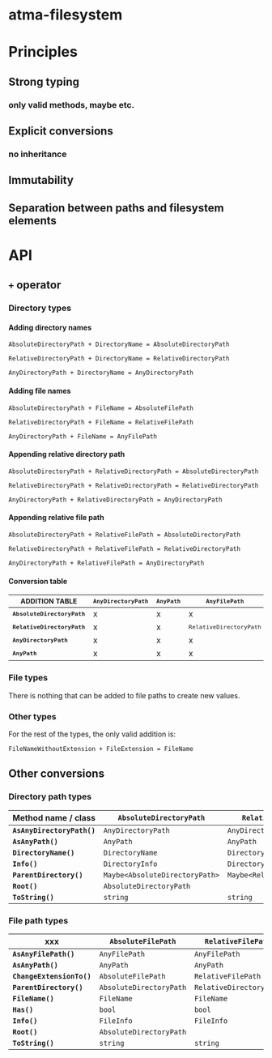 # atma-filesystem

# Principles

## Strong typing

### only valid methods, maybe etc.

## Explicit conversions

### no inheritance

## Immutability

## Separation between paths and filesystem elements

# API

## `+` operator

### Directory types

#### Adding directory names

`AbsoluteDirectoryPath + DirectoryName = AbsoluteDirectoryPath`

`RelativeDirectoryPath + DirectoryName = RelativeDirectoryPath`

`AnyDirectoryPath + DirectoryName = AnyDirectoryPath`

#### Adding file names

`AbsoluteDirectoryPath + FileName = AbsoluteFilePath`

`RelativeDirectoryPath + FileName = RelativeFilePath`

`AnyDirectoryPath + FileName = AnyFilePath`

#### Appending relative directory path

`AbsoluteDirectoryPath + RelativeDirectoryPath = AbsoluteDirectoryPath`

`RelativeDirectoryPath + RelativeDirectoryPath = RelativeDirectoryPath`

`AnyDirectoryPath + RelativeDirectoryPath = AnyDirectoryPath`

#### Appending relative file path

`AbsoluteDirectoryPath + RelativeFilePath = AbsoluteDirectoryPath`

`RelativeDirectoryPath + RelativeFilePath = RelativeDirectoryPath`

`AnyDirectoryPath + RelativeFilePath = AnyDirectoryPath`

#### Conversion table

| <sub>ADDITION TABLE</sub> | <sub>`AnyDirectoryPath`</sub> | <sub>`AnyPath`</sub> | <sub>`AnyFilePath`</sub> | <sub>`DirectoryName`</sub> | <sub>`DirectoryPath`</sub> | <sub>`FileExtension`</sub> | <sub>`FileName`</sub> | <sub>`FileNameWithoutExtension`</sub> | <sub>`AbsoluteFilePath`</sub> | <sub>`RelativeDirectoryPath`</sub> | <sub>`RelativeFilePath`</sub> | 
|-------|-------|-------|-------|-------|-------|-------|-------|-------|-------|-------|-------| 
| <sub>**`AbsoluteDirectoryPath`**</sub> | x | x | x | <sub>`AbsoluteDirectoryPath`</sub> | x | x | <sub>`AbsoluteFilePath`</sub> | <sub>`AbsoluteDirectoryPath`</sub> | 	<sub>`AbsoluteFilePath`</sub> | 
| <sub>**`RelativeDirectoryPath`**</sub> | x | x | <sub>`RelativeDirectoryPath`</sub> | x | x | <sub>`RelativeFilePath`</sub> | x | x | <sub>`RelativeDirectoryPath`</sub> | <sub>`RelativeFilePath`</sub> | 
| <sub>**`AnyDirectoryPath`**</sub> | x | x | x | <sub>`AnyDirectoryPath`</sub> | x | x | <sub>`AnyFilePath`</sub> | x | x | <sub>`AnyDirectoryPath`</sub> | <sub>`AnyFilePath`</sub> | 
| <sub>**`AnyPath`**</sub> | x | x | x | x | x | x | x | x | x | x | x | 

### File types

There is nothing that can be added to file paths to create new values.

### Other types

For the rest of the types, the only valid addition is:

`FileNameWithoutExtension + FileExtension = FileName`

## Other conversions

### Directory path types

| Method name / class | `AbsoluteDirectoryPath` | `RelativeDirectoryPath` | `AnyDirectoryPath` | `AnyPath` |
|----|------------------------|-----------------------|------------------|--------|
| **`AsAnyDirectoryPath()`** | `AnyDirectoryPath` | `AnyDirectoryPath` | 
| **`AsAnyPath()`** | `AnyPath` | `AnyPath` | `AnyPath` |
| **`DirectoryName()`** | `DirectoryName` | `DirectoryName` | `DirectoryName` |
| **`Info()`** | `DirectoryInfo` | `DirectoryInfo` | `DirectoryInfo` |
| **`ParentDirectory()`** | `Maybe<AbsoluteDirectoryPath>` | `Maybe<RelativeDirectoryPath>` | `Maybe<AnyDirectoryPath>` |	`Maybe<AnyDirectoryPath>` |
| **`Root()`** | `AbsoluteDirectoryPath` |
| **`ToString()`** | `string` | `string` | `string` | `string` |

### File path types

| xxx | `AbsoluteFilePath` | `RelativeFilePath` | `AnyFilePath` | `AnyPath` |
|-----|------------------|------------------|-------------|---------|
| **`AsAnyFilePath()`** | `AnyFilePath` | `AnyFilePath` | 		
| **`AsAnyPath()`** | `AnyPath` | `AnyPath` | `AnyPath` | 	
| **`ChangeExtensionTo()`** | `AbsoluteFilePath` | `RelativeFilePath` | `AnyFilePath` | 	
| **`ParentDirectory()`** | `AbsoluteDirectoryPath` | `RelativeDirectoryPath` | `AnyDirectoryPath` | `Maybe<AnyDirectoryPath>` | 
| **`FileName()`** | `FileName` | `FileName` | `FileName` | 
| **`Has()`** | `bool` | `bool` | `bool` | 
| **`Info()`** | `FileInfo` | `FileInfo` | `FileInfo` | 	
| **`Root()`** | `AbsoluteDirectoryPath` | 			
| **`ToString()`** | `string` | `string` | `string` | `string` | 

